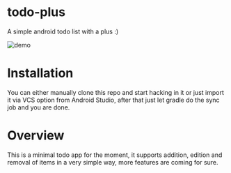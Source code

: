 # todo-plus
A simple android todo list with a plus :)

![demo](https://dl.dropboxusercontent.com/u/85382522/demo.gif)

# Installation

You can either manually clone this repo and start hacking in it or just import it via VCS option from Android Studio, after that just let gradle do the sync job and you are done.

# Overview

This is a minimal todo app for the moment, it supports addition, edition and removal of items in a very simple way, more features are coming for sure.
